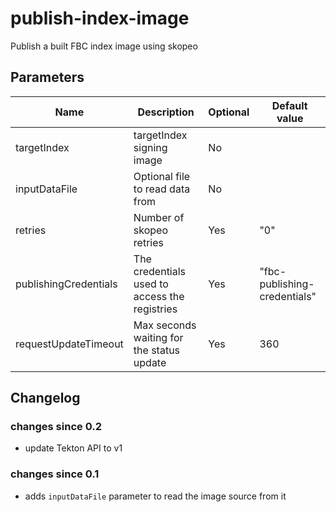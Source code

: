 # publish-index-image

Publish a built FBC index image using skopeo

## Parameters

| Name | Description | Optional | Default value |
|------|-------------|----------|---------------|
| targetIndex | targetIndex signing image | No | |
| inputDataFile | Optional file to read data from | No | |
| retries | Number of skopeo retries | Yes | "0" |
| publishingCredentials | The credentials used to access the registries | Yes | "fbc-publishing-credentials" |
| requestUpdateTimeout | Max seconds waiting for the status update | Yes | 360 |

## Changelog

### changes since 0.2
- update Tekton API to v1

### changes since 0.1
- adds `inputDataFile` parameter to read the image source from it
